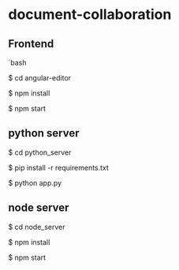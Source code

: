# document-collaboration


## Frontend

`bash

$ cd angular-editor

$ npm install

$ npm start


## python server

$ cd python_server

$ pip install -r requirements.txt

$ python app.py


## node server
$ cd node_server

$ npm install

$ npm start
